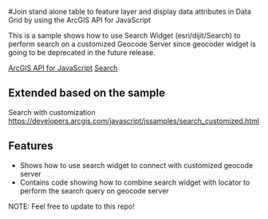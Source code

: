 #Join stand alone table to feature layer and display data attributes in Data Grid by using the ArcGIS API for JavaScript 

This is a sample shows how to use Search Widget (esri/dijit/Search) to perform search on a customized Geocode Server since geocoder widget is going to be deprecated in the future release. 

[ArcGIS API for JavaScript](https://developers.arcgis.com/javascript/)
[Search](https://developers.arcgis.com/javascript/jsapi/search-amd.html)

## Extended based on the sample 
Search with customization
https://developers.arcgis.com/javascript/jssamples/search_customized.html

## Features

* Shows how to use search widget to connect with customized geocode server 
* Contains code showing how to combine search widget with locator to perform the search query on geocode server 

NOTE: Feel free to update to this repo!
